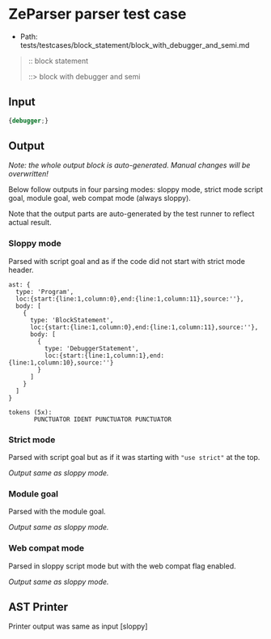 # ZeParser parser test case

- Path: tests/testcases/block_statement/block_with_debugger_and_semi.md

> :: block statement
>
> ::> block with debugger and semi

## Input

`````js
{debugger;}
`````

## Output

_Note: the whole output block is auto-generated. Manual changes will be overwritten!_

Below follow outputs in four parsing modes: sloppy mode, strict mode script goal, module goal, web compat mode (always sloppy).

Note that the output parts are auto-generated by the test runner to reflect actual result.

### Sloppy mode

Parsed with script goal and as if the code did not start with strict mode header.

`````
ast: {
  type: 'Program',
  loc:{start:{line:1,column:0},end:{line:1,column:11},source:''},
  body: [
    {
      type: 'BlockStatement',
      loc:{start:{line:1,column:0},end:{line:1,column:11},source:''},
      body: [
        {
          type: 'DebuggerStatement',
          loc:{start:{line:1,column:1},end:{line:1,column:10},source:''}
        }
      ]
    }
  ]
}

tokens (5x):
       PUNCTUATOR IDENT PUNCTUATOR PUNCTUATOR
`````

### Strict mode

Parsed with script goal but as if it was starting with `"use strict"` at the top.

_Output same as sloppy mode._

### Module goal

Parsed with the module goal.

_Output same as sloppy mode._

### Web compat mode

Parsed in sloppy script mode but with the web compat flag enabled.

_Output same as sloppy mode._

## AST Printer

Printer output was same as input [sloppy]